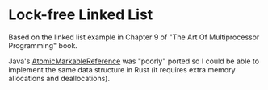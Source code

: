 # Lock-free Linked List

Based on the linked list example in Chapter 9 of "The Art Of Multiprocessor Programming" book.

Java's [AtomicMarkableReference](https://docs.oracle.com/javase%2F8%2Fdocs%2Fapi%2F%2F/java/util/concurrent/atomic/AtomicMarkableReference.html) was "poorly" ported so I could be able to implement the same data structure in Rust (it requires extra memory allocations and deallocations).
